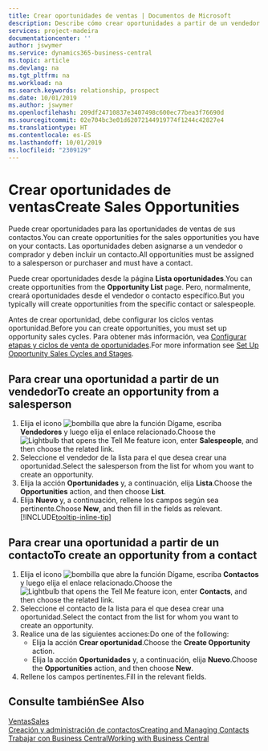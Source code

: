 ```yaml
---
title: Crear oportunidades de ventas | Documentos de Microsoft
description: Describe cómo crear oportunidades a partir de un vendedor o un contacto en Business Central.
services: project-madeira
documentationcenter: ''
author: jswymer
ms.service: dynamics365-business-central
ms.topic: article
ms.devlang: na
ms.tgt_pltfrm: na
ms.workload: na
ms.search.keywords: relationship, prospect
ms.date: 10/01/2019
ms.author: jswymer
ms.openlocfilehash: 209df24710837e3407498c600ec77bea3f76690d
ms.sourcegitcommit: 02e704bc3e01d62072144919774f1244c42827e4
ms.translationtype: HT
ms.contentlocale: es-ES
ms.lasthandoff: 10/01/2019
ms.locfileid: "2309129"
---
```

# <a name="create-sales-opportunities"></a><span data-ttu-id="6578c-103">Crear oportunidades de ventas</span><span class="sxs-lookup"><span data-stu-id="6578c-103">Create Sales Opportunities</span></span>
<span data-ttu-id="6578c-104">Puede crear oportunidades para las oportunidades de ventas de sus contactos.</span><span class="sxs-lookup"><span data-stu-id="6578c-104">You can create opportunities for the sales opportunities you have on your contacts.</span></span> <span data-ttu-id="6578c-105">Las oportunidades deben asignarse a un vendedor o comprador y deben incluir un contacto.</span><span class="sxs-lookup"><span data-stu-id="6578c-105">All opportunities must be assigned to a salesperson or purchaser and must have a contact.</span></span>

<span data-ttu-id="6578c-106">Puede crear oportunidades desde la página **Lista oportunidades**.</span><span class="sxs-lookup"><span data-stu-id="6578c-106">You can create opportunities from the **Opportunity List** page.</span></span> <span data-ttu-id="6578c-107">Pero, normalmente, creará oportunidades desde el vendedor o contacto específico.</span><span class="sxs-lookup"><span data-stu-id="6578c-107">But you typically will create opportunities from the specific contact or salespeople.</span></span>

<span data-ttu-id="6578c-108">Antes de crear oportunidad, debe configurar los ciclos ventas oportunidad.</span><span class="sxs-lookup"><span data-stu-id="6578c-108">Before you can create opportunities, you must set up opportunity sales cycles.</span></span> <span data-ttu-id="6578c-109">Para obtener más información, vea [Configurar etapas y ciclos de venta de oportunidades](marketing-how-setup-opportunity-sales-cycles-stages.md).</span><span class="sxs-lookup"><span data-stu-id="6578c-109">For more information see [Set Up Opportunity Sales Cycles and Stages](marketing-how-setup-opportunity-sales-cycles-stages.md).</span></span>

## <a name="to-create-an-opportunity-from-a-salesperson"></a><span data-ttu-id="6578c-110">Para crear una oportunidad a partir de un vendedor</span><span class="sxs-lookup"><span data-stu-id="6578c-110">To create an opportunity from a salesperson</span></span>
1. <span data-ttu-id="6578c-111">Elija el icono ![bombilla que abre la función Dígame](media/ui-search/search_small.png "Dígame que desea hacer"), escriba **Vendedores** y luego elija el enlace relacionado.</span><span class="sxs-lookup"><span data-stu-id="6578c-111">Choose the ![Lightbulb that opens the Tell Me feature](media/ui-search/search_small.png "Tell me what you want to do") icon, enter **Salespeople**, and then choose the related link.</span></span>
2. <span data-ttu-id="6578c-112">Seleccione el vendedor de la lista para el que desea crear una oportunidad.</span><span class="sxs-lookup"><span data-stu-id="6578c-112">Select the salesperson from the list for whom you want to create an opportunity.</span></span>
3. <span data-ttu-id="6578c-113">Elija la acción **Oportunidades** y, a continuación, elija **Lista**.</span><span class="sxs-lookup"><span data-stu-id="6578c-113">Choose the **Opportunities** action, and then choose **List**.</span></span>
4. <span data-ttu-id="6578c-114">Elija **Nuevo** y, a continuación, rellene los campos según sea pertinente.</span><span class="sxs-lookup"><span data-stu-id="6578c-114">Choose **New**, and then fill in the fields as relevant.</span></span> [!INCLUDE[tooltip-inline-tip](includes/tooltip-inline-tip_md.md)]  



## <a name="to-create-an-opportunity-from-a-contact"></a><span data-ttu-id="6578c-115">Para crear una oportunidad a partir de un contacto</span><span class="sxs-lookup"><span data-stu-id="6578c-115">To create an opportunity from a contact</span></span>
1. <span data-ttu-id="6578c-116">Elija el icono ![bombilla que abre la función Dígame](media/ui-search/search_small.png "Dígame que desea hacer"), escriba **Contactos** y luego elija el enlace relacionado.</span><span class="sxs-lookup"><span data-stu-id="6578c-116">Choose the ![Lightbulb that opens the Tell Me feature](media/ui-search/search_small.png "Tell me what you want to do") icon, enter **Contacts**, and then choose the related link.</span></span>
2. <span data-ttu-id="6578c-117">Seleccione el contacto de la lista para el que desea crear una oportunidad.</span><span class="sxs-lookup"><span data-stu-id="6578c-117">Select the contact from the list for whom you want to create an opportunity.</span></span>
3. <span data-ttu-id="6578c-118">Realice una de las siguientes acciones:</span><span class="sxs-lookup"><span data-stu-id="6578c-118">Do one of the following:</span></span>
   * <span data-ttu-id="6578c-119">Elija la acción **Crear oportunidad**.</span><span class="sxs-lookup"><span data-stu-id="6578c-119">Choose the **Create Opportunity** action.</span></span>
   * <span data-ttu-id="6578c-120">Elija la acción **Oportunidades** y, a continuación, elija **Nuevo**.</span><span class="sxs-lookup"><span data-stu-id="6578c-120">Choose the  **Opportunities** action, and then choose **New**.</span></span>
4. <span data-ttu-id="6578c-121">Rellene los campos pertinentes.</span><span class="sxs-lookup"><span data-stu-id="6578c-121">Fill in the relevant fields.</span></span>

## <a name="see-also"></a><span data-ttu-id="6578c-122">Consulte también</span><span class="sxs-lookup"><span data-stu-id="6578c-122">See Also</span></span>
[<span data-ttu-id="6578c-123">Ventas</span><span class="sxs-lookup"><span data-stu-id="6578c-123">Sales</span></span>](sales-manage-sales.md)  
[<span data-ttu-id="6578c-124">Creación y administración de contactos</span><span class="sxs-lookup"><span data-stu-id="6578c-124">Creating and Managing Contacts</span></span>](marketing-contacts.md)  
[<span data-ttu-id="6578c-125">Trabajar con Business Central</span><span class="sxs-lookup"><span data-stu-id="6578c-125">Working with Business Central</span></span>](ui-work-product.md)

